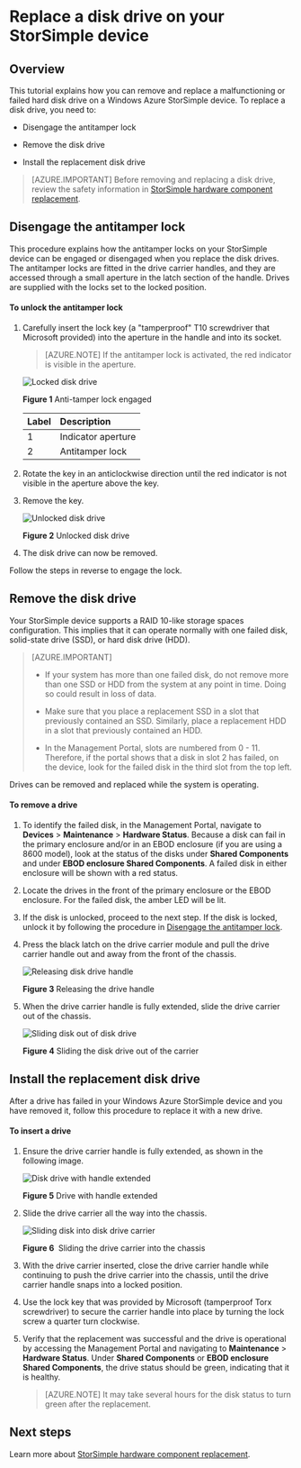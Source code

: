 <properties 
   pageTitle="Replace a disk drive on a StorSimple device | Windows Azure"
   description="Explains how to replace a disk drive on a StorSimple primary device or an EBOD enclosure."
   services="storsimple"
   documentationCenter=""
   authors="alkohli"
   manager="carolz"
   editor="" />
<tags
	ms.service="storsimple"
	ms.date="08/31/2015"
	wacn.date=""/>

# Replace a disk drive on your StorSimple device

## Overview

This tutorial explains how you can remove and replace a malfunctioning or failed hard disk drive on a Windows Azure StorSimple device. To replace a disk drive, you need to:

- Disengage the antitamper lock

- Remove the disk drive

- Install the replacement disk drive

>[AZURE.IMPORTANT] Before removing and replacing a disk drive, review the safety information in [StorSimple hardware component replacement](/documentation/articles/storsimple-hardware-component-replacement).

## Disengage the antitamper lock

This procedure explains how the antitamper locks on your StorSimple device can be engaged or disengaged when you replace the disk drives. The antitamper locks are fitted in the drive carrier handles, and they are accessed through a small aperture in the latch section of the handle. Drives are supplied with the locks set to the locked position.

#### To unlock the antitamper lock

1. Carefully insert the lock key (a "tamperproof" T10 screwdriver that Microsoft provided) into the aperture in the handle and into its socket. 

    >[AZURE.NOTE] If the antitamper lock is activated, the red indicator is visible in the aperture.

    ![Locked disk drive](./media/storsimple-disk-drive-replacement/IC741056.png)

    **Figure 1** Anti-tamper lock engaged

    |Label|Description|
    |:----|:----------|
    |1|Indicator aperture|
    |2|Antitamper lock|

2. Rotate the key in an anticlockwise direction until the red indicator is not visible in the aperture above the key.

3. Remove the key.

    ![Unlocked disk drive](./media/storsimple-disk-drive-replacement/IC741057.png)

    **Figure 2** Unlocked disk drive

4. The disk drive can now be removed.

Follow the steps in reverse to engage the lock.

## Remove the disk drive

Your StorSimple device supports a RAID 10-like storage spaces configuration. This implies that it can operate normally with one failed disk, solid-state drive (SSD), or hard disk drive (HDD). 

>[AZURE.IMPORTANT]
>
>- If your system has more than one failed disk, do not remove more than one SSD or HDD from the system at any point in time. Doing so could result in loss of data.
>
>- Make sure that you place a replacement SSD in a slot that previously contained an SSD. Similarly, place a replacement HDD in a slot that previously contained an HDD.
>
>- In the Management Portal, slots are numbered from 0 - 11. Therefore, if the portal shows that a disk in slot 2 has failed, on the device, look for the failed disk in the third slot from the top left.

Drives can be removed and replaced while the system is operating.

#### To remove a drive

1. To identify the failed disk, in the Management Portal, navigate to **Devices** > **Maintenance** > **Hardware Status**. Because a disk can fail in the primary enclosure and/or in an EBOD enclosure (if you are using a 8600 model), look at the status of the disks under **Shared Components** and under **EBOD enclosure Shared Components**. A failed disk in either enclosure will be shown with a red status.

2. Locate the drives in the front of the primary enclosure or the EBOD enclosure. For the failed disk, the amber LED will be lit.

3. If the disk is unlocked, proceed to the next step. If the disk is locked, unlock it by following the procedure in [Disengage the antitamper lock](#disengage-the-antitamper-lock).

4. Press the black latch on the drive carrier module and pull the drive carrier handle out and away from the front of the chassis. 

    ![Releasing disk drive handle](./media/storsimple-disk-drive-replacement/IC741051.png)

    **Figure 3** Releasing the drive handle

5. When the drive carrier handle is fully extended, slide the drive carrier out of the chassis. 

    ![Sliding disk out of disk drive](./media/storsimple-disk-drive-replacement/IC741052.png)
    
    **Figure 4** Sliding the disk drive out of the carrier

## Install the replacement disk drive

After a drive has failed in your Windows Azure StorSimple device and you have removed it, follow this procedure to replace it with a new drive.

#### To insert a drive

1. Ensure the drive carrier handle is fully extended, as shown in the following image.

    ![Disk drive with handle extended](./media/storsimple-disk-drive-replacement/IC741044.png)

    **Figure 5** Drive with handle extended

2. Slide the drive carrier all the way into the chassis. 

    ![Sliding disk into disk drive carrier](./media/storsimple-disk-drive-replacement/IC741045.png)

    **Figure 6**  Sliding the drive carrier into the chassis

3. With the drive carrier inserted, close the drive carrier handle while continuing to push the drive carrier into the chassis, until the drive carrier handle snaps into a locked position.

4. Use the lock key that was provided by Microsoft (tamperproof Torx screwdriver) to secure the carrier handle into place by turning the lock screw a quarter turn clockwise.

5. Verify that the replacement was successful and the drive is operational by accessing the Management Portal and navigating to **Maintenance** > **Hardware Status**. Under **Shared Components** or **EBOD enclosure Shared Components**, the drive status should be green, indicating that it is healthy.

    >[AZURE.NOTE] It may take several hours for the disk status to turn green after the replacement.

## Next steps

Learn more about [StorSimple hardware component replacement](/documentation/articles/storsimple-hardware-component-replacement).